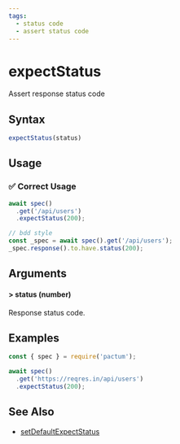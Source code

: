 ```yaml
---
tags:
  - status code
  - assert status code
---
```

# expectStatus

Assert response status code

## Syntax

```js
expectStatus(status)
```

## Usage

### ✅  Correct Usage

```js 
await spec()
  .get('/api/users')
  .expectStatus(200);
```

```js
// bdd style
const _spec = await spec().get('/api/users');
_spec.response().to.have.status(200);
```

## Arguments

#### > status (number)

Response status code.

## Examples

```js 
const { spec } = require('pactum');

await spec()
  .get('https://reqres.in/api/users')
  .expectStatus(200);
```

## See Also

- [setDefaultExpectStatus](/api/responses/setDefaultExpectStatus)